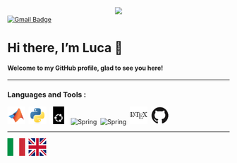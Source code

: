 <div id="header" align="center">
  
  <img src="https://media.giphy.com/media/GQlUu7wLzZ7iGNhzQJ/giphy.gif" width="200"/>
</div>





<div id="badges">
 <a href="https://luca.santoro.studio@gmail.com">
  <img src="https://img.shields.io/badge/Gmail-red?style=for-the-badge&logo=Gmail&logoColor=white" alt="Gmail Badge"/>
 </a>
</div>



# Hi there, I’m Luca 👋 
#### Welcome to my GitHub profile, glad to see you here!

-----
### Languages and Tools :

<div>
  <img src="https://github.com/devicons/devicon/blob/master/icons/matlab/matlab-original.svg" title="Java" alt="Java" width="40" height="40"/>&nbsp;
  <img src="https://github.com/devicons/devicon/blob/master/icons/python/python-original.svg" title="React" alt="React" width="40" height="40"/>&nbsp;
  <img src="https://github.com/devicons/devicon/blob/master/icons/ubuntu/ubuntu-plain.svg" title="Spring" alt="Spring" width="40" height="40"/>&nbsp;
  <img src="https://www.wolfram.com/common/framework/img/spikey.en.png" title="Spring" alt="Spring" width="40" height="40"/>&nbsp;
  <img src="https://upload.wikimedia.org/wikipedia/commons/thumb/8/86/Codesys_Logo.svg/1200px-Codesys_Logo.svg.png" title="Spring" alt="Spring" width="40" height="40"/>&nbsp;
  <img src="https://github.com/devicons/devicon/blob/master/icons/latex/latex-original.svg" title="Spring" alt="Spring" width="40" height="40"/>&nbsp;
  <img src="https://github.com/devicons/devicon/blob/master/icons/github/github-original.svg" title="Spring" alt="Spring" width="40" height="40"/>&nbsp;
</div>

------
<div>
  <img src="https://github.com/lipis/flag-icons/blob/main/flags/4x3/it.svg" title="Java" alt="Java" width="40" height="40"/>&nbsp;
  <img src="https://github.com/lipis/flag-icons/blob/main/flags/4x3/gb.svg" alt="React" width="40" height="40"/>&nbsp;
 
</div>


<!---
LucaSantoro1/LucaSantoro1 is a ✨ special ✨ repository because its `README.md` (this file) appears on your GitHub profile.
You can click the Preview link to take a look at your changes.
--->
